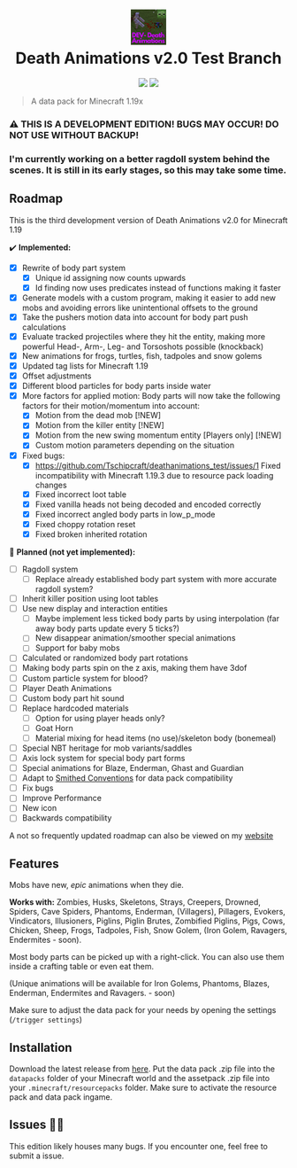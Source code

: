 <h1 align="center">
  <img src="/pack.png" width="64" height="64"><br/>
  Death Animations v2.0 Test Branch
</h1>
<p align="center">
  <a href="https://github.com/Tschipcraft/deathanimations_test/stargazers"><img src="https://img.shields.io/github/stars/Tschipcraft/deathanimations_test?style=for-the-badge&colorB=d100ff"></a>
  <a href="https://github.com/Tschipcraft/deathanimations_test/releases/latest"><img src="https://img.shields.io/github/downloads/Tschipcraft/deathanimations_test/total?logo=github&style=for-the-badge&colorB=d100ff"></a>
</p>

> A data pack for Minecraft 1.19x

### ⚠ THIS IS A DEVELOPMENT EDITION! BUGS MAY OCCUR! DO NOT USE WITHOUT BACKUP!

### I'm currently working on a better ragdoll system behind the scenes. It is still in its early stages, so this may take some time.

## Roadmap

This is the third development version of Death Animations v2.0 for Minecraft 1.19

✔️ **Implemented:**
- [x] Rewrite of body part system
  - [x] Unique id assigning now counts upwards
  - [x] Id finding now uses predicates instead of functions making it faster
- [x] Generate models with a custom program, making it easier to add new mobs and avoiding errors like unintentional offsets to the ground
- [x] Take the pushers motion data into account for body part push calculations
- [x] Evaluate tracked projectiles where they hit the entity, making more powerful Head-, Arm-, Leg- and Torsoshots possible (knockback)
- [x] New animations for frogs, turtles, fish, tadpoles and snow golems
- [x] Updated tag lists for Minecraft 1.19
- [x] Offset adjustments
- [x] Different blood particles for body parts inside water
- [x] More factors for applied motion:
    Body parts will now take the following factors for their motion/momentum into account:
  - [x] Motion from the dead mob [!NEW]
  - [x] Motion from the killer entity [!NEW]
  - [x] Motion from the new swing momentum entity [Players only] [!NEW]
  - [x] Custom motion parameters depending on the situation
- [x] Fixed bugs:
  - [x] https://github.com/Tschipcraft/deathanimations_test/issues/1 Fixed incompatibility with Minecraft 1.19.3 due to resource pack loading changes
  - [x] Fixed incorrect loot table
  - [x] Fixed vanilla heads not being decoded and encoded correctly
  - [x] Fixed incorrect angled body parts in low_p_mode
  - [x] Fixed choppy rotation reset
  - [x] Fixed broken inherited rotation

📜 **Planned (not yet implemented):**
- [ ] Ragdoll system
  - [ ] Replace already established body part system with more accurate ragdoll system?
- [ ] Inherit killer position using loot tables
- [ ] Use new display and interaction entities
  - [ ] Maybe implement less ticked body parts by using interpolation (far away body parts update every 5 ticks?)
  - [ ] New disappear animation/smoother special animations
  - [ ] Support for baby mobs
- [ ] Calculated or randomized body part rotations
- [ ] Making body parts spin on the z axis, making them have 3dof
- [ ] Custom particle system for blood?
- [ ] Player Death Animations
- [ ] Custom body part hit sound
- [ ] Replace hardcoded materials
  - [ ] Option for using player heads only?
  - [ ] Goat Horn
  - [ ] Material mixing for head items (no use)/skeleton body (bonemeal)
- [ ] Special NBT heritage for mob variants/saddles
- [ ] Axis lock system for special body part forms
- [ ] Special animations for Blaze, Enderman, Ghast and Guardian
- [ ] Adapt to [Smithed Conventions](https://wiki.smithed.dev/conventions/) for data pack compatibility
- [ ] Fix bugs
- [ ] Improve Performance
- [ ] New icon
- [ ] Backwards compatibility

A not so frequently updated roadmap can also be viewed on my [website](https://tschipcraft.ddns.net/en/deathanimations-experimental.html)


## Features

Mobs have new, _epic_ animations when they die.

**Works with:**
Zombies, Husks, Skeletons, Strays, Creepers, Drowned, Spiders, Cave Spiders, Phantoms, Enderman, (Villagers), Pillagers, Evokers, Vindicators, Illusioners, Piglins, Piglin Brutes, Zombified Piglins, Pigs, Cows, Chicken, Sheep, Frogs, Tadpoles, Fish, Snow Golem, (Iron Golem, Ravagers, Endermites - soon).

Most body parts can be picked up with a right-click.
You can also use them inside a crafting table or even eat them.

(Unique animations will be available for Iron Golems, Phantoms, Blazes, Enderman, Endermites and Ravagers. - soon)

Make sure to adjust the data pack for your needs by opening the settings (`/trigger settings`)


## Installation

Download the latest release from [here](https://github.com/Tschipcraft/deathanimations_test/releases/latest). Put the data pack .zip file into the `datapacks` folder of your Minecraft world and the assetpack .zip file into your `.minecraft/resourcepacks` folder. Make sure to activate the resource pack and data pack ingame.


## Issues 🐱‍👤

This edition likely houses many bugs. If you encounter one, feel free to submit a issue.

